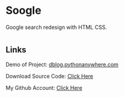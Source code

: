 # Soogle
Google search redesign with HTML CSS.


#
## Links

Demo of Project: [dblog.pythonanywhere.com](http://dblog.pythonanywhere.com/)

Download Source Code: [Click Here](https://github.com/dori-dev/django-todo/archive/refs/heads/master.zip)

My Github Account: [Click Here](https://github.com/dori-dev/)
